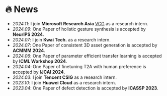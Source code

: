 # 🔥 News
- *2024.11*: I join **Microsoft Research Asia** [VCG](https://www.microsoft.com/en-us/research/group/visual-computing/?locale=zh-cn) as a research intern.
- *2024.09*: One Paper of holistic gesture synthesis is accepted by **NeurIPS 2024**.
- *2024.07*: I join **Kwai Tech.** as a research intern.
- *2024.07*: One Paper of consistent 3D asset generation is accepted by **ACMMM 2024**.
- *2024.06*: One Paper of parameter efficient transfer learning is accepted by **ICML Workshop 2024**.
- *2024.04*: One Paper of finetuning T2A with human preference is accepted by **IJCAI 2024**.
- *2024.03*: I join **Tencent CSIG** as a research intern.
- *2023.10*: I join **Huawei Cloud** as a research intern.
- *2023.04*: One Paper of defect detection is accepted by **ICASSP 2023**.
